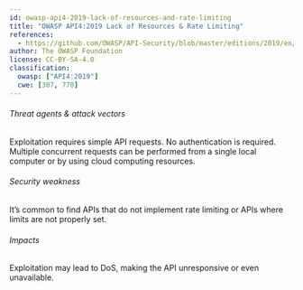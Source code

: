 ```yaml
---
id: owasp-api4-2019-lack-of-resources-and-rate-limiting
title: "OWASP API4:2019 Lack of Resources & Rate Limiting"
references:
  - https://github.com/OWASP/API-Security/blob/master/editions/2019/en/0xa4-lack-of-resources-and-rate-limiting.md
author: The OWASP Foundation
license: CC-BY-SA-4.0
classification:
  owasp: ["API4:2019"]
  cwe: [307, 770]
---
```


###### Threat agents & attack vectors

Exploitation requires simple API requests. No authentication is required. Multiple
concurrent requests can be performed from a single local computer or by using cloud
computing resources.

###### Security weakness

It’s common to find APIs that do not implement rate limiting or APIs where limits are
not properly set.

###### Impacts

Exploitation may lead to DoS, making the API unresponsive or even unavailable.
